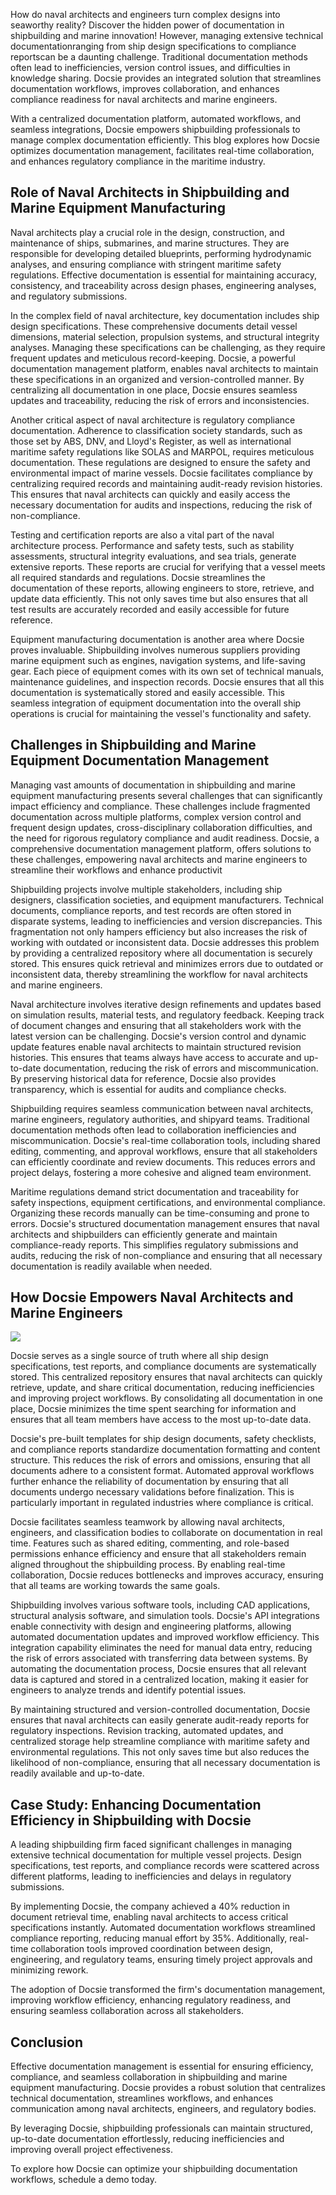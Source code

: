How do naval architects and engineers turn complex designs into seaworthy reality? Discover the hidden power of documentation in shipbuilding and marine innovation! However, managing extensive technical documentationranging from ship design specifications to compliance reportscan be a daunting challenge. Traditional documentation methods often lead to inefficiencies, version control issues, and difficulties in knowledge sharing. Docsie provides an integrated solution that streamlines documentation workflows, improves collaboration, and enhances compliance readiness for naval architects and marine engineers.

With a centralized documentation platform, automated workflows, and seamless integrations, Docsie empowers shipbuilding professionals to manage complex documentation efficiently. This blog explores how Docsie optimizes documentation management, facilitates real-time collaboration, and enhances regulatory compliance in the maritime industry.

## Role of Naval Architects in Shipbuilding and Marine Equipment Manufacturing

Naval architects play a crucial role in the design, construction, and maintenance of ships, submarines, and marine structures. They are responsible for developing detailed blueprints, performing hydrodynamic analyses, and ensuring compliance with stringent maritime safety regulations. Effective documentation is essential for maintaining accuracy, consistency, and traceability across design phases, engineering analyses, and regulatory submissions.

In the complex field of naval architecture, key documentation includes ship design specifications. These comprehensive documents detail vessel dimensions, material selection, propulsion systems, and structural integrity analyses. Managing these specifications can be challenging, as they require frequent updates and meticulous record-keeping. Docsie, a powerful documentation management platform, enables naval architects to maintain these specifications in an organized and version-controlled manner. By centralizing all documentation in one place, Docsie ensures seamless updates and traceability, reducing the risk of errors and inconsistencies.

Another critical aspect of naval architecture is regulatory compliance documentation. Adherence to classification society standards, such as those set by ABS, DNV, and Lloyd's Register, as well as international maritime safety regulations like SOLAS and MARPOL, requires meticulous documentation. These regulations are designed to ensure the safety and environmental impact of marine vessels. Docsie facilitates compliance by centralizing required records and maintaining audit-ready revision histories. This ensures that naval architects can quickly and easily access the necessary documentation for audits and inspections, reducing the risk of non-compliance.

Testing and certification reports are also a vital part of the naval architecture process. Performance and safety tests, such as stability assessments, structural integrity evaluations, and sea trials, generate extensive reports. These reports are crucial for verifying that a vessel meets all required standards and regulations. Docsie streamlines the documentation of these reports, allowing engineers to store, retrieve, and update data efficiently. This not only saves time but also ensures that all test results are accurately recorded and easily accessible for future reference.

Equipment manufacturing documentation is another area where Docsie proves invaluable. Shipbuilding involves numerous suppliers providing marine equipment such as engines, navigation systems, and life-saving gear. Each piece of equipment comes with its own set of technical manuals, maintenance guidelines, and inspection records. Docsie ensures that all this documentation is systematically stored and easily accessible. This seamless integration of equipment documentation into the overall ship operations is crucial for maintaining the vessel's functionality and safety.

## Challenges in Shipbuilding and Marine Equipment Documentation Management

Managing vast amounts of documentation in shipbuilding and marine equipment manufacturing presents several challenges that can significantly impact efficiency and compliance. These challenges include fragmented documentation across multiple platforms, complex version control and frequent design updates, cross-disciplinary collaboration difficulties, and the need for rigorous regulatory compliance and audit readiness. Docsie, a comprehensive documentation management platform, offers solutions to these challenges, empowering naval architects and marine engineers to streamline their workflows and enhance productivit

Shipbuilding projects involve multiple stakeholders, including ship designers, classification societies, and equipment manufacturers. Technical documents, compliance reports, and test records are often stored in disparate systems, leading to inefficiencies and version discrepancies. This fragmentation not only hampers efficiency but also increases the risk of working with outdated or inconsistent data. Docsie addresses this problem by providing a centralized repository where all documentation is securely stored. This ensures quick retrieval and minimizes errors due to outdated or inconsistent data, thereby streamlining the workflow for naval architects and marine engineers.

Naval architecture involves iterative design refinements and updates based on simulation results, material tests, and regulatory feedback. Keeping track of document changes and ensuring that all stakeholders work with the latest version can be challenging. Docsie's version control and dynamic update features enable naval architects to maintain structured revision histories. This ensures that teams always have access to accurate and up-to-date documentation, reducing the risk of errors and miscommunication. By preserving historical data for reference, Docsie also provides transparency, which is essential for audits and compliance checks.

Shipbuilding requires seamless communication between naval architects, marine engineers, regulatory authorities, and shipyard teams. Traditional documentation methods often lead to collaboration inefficiencies and miscommunication. Docsie's real-time collaboration tools, including shared editing, commenting, and approval workflows, ensure that all stakeholders can efficiently coordinate and review documents. This reduces errors and project delays, fostering a more cohesive and aligned team environment.

Maritime regulations demand strict documentation and traceability for safety inspections, equipment certifications, and environmental compliance. Organizing these records manually can be time-consuming and prone to errors. Docsie's structured documentation management ensures that naval architects and shipbuilders can efficiently generate and maintain compliance-ready reports. This simplifies regulatory submissions and audits, reducing the risk of non-compliance and ensuring that all necessary documentation is readily available when needed.

## How Docsie Empowers Naval Architects and Marine Engineers

![](https://cdn.docsie.io/workspace_PxAvC1Uenuc7ad6H3/doc_wn84Jkoc6hIMTO2eE/file_swf3iYQrJIFPjoDx6/image_cff3494d-50fe-0d8b-82e3-989ae0f56f9e.jpg)

Docsie serves as a single source of truth where all ship design specifications, test reports, and compliance documents are systematically stored. This centralized repository ensures that naval architects can quickly retrieve, update, and share critical documentation, reducing inefficiencies and improving project workflows. By consolidating all documentation in one place, Docsie minimizes the time spent searching for information and ensures that all team members have access to the most up-to-date data.

Docsie's pre-built templates for ship design documents, safety checklists, and compliance reports standardize documentation formatting and content structure. This reduces the risk of errors and omissions, ensuring that all documents adhere to a consistent format. Automated approval workflows further enhance the reliability of documentation by ensuring that all documents undergo necessary validations before finalization. This is particularly important in regulated industries where compliance is critical.

Docsie facilitates seamless teamwork by allowing naval architects, engineers, and classification bodies to collaborate on documentation in real time. Features such as shared editing, commenting, and role-based permissions enhance efficiency and ensure that all stakeholders remain aligned throughout the shipbuilding process. By enabling real-time collaboration, Docsie reduces bottlenecks and improves accuracy, ensuring that all teams are working towards the same goals.

Shipbuilding involves various software tools, including CAD applications, structural analysis software, and simulation tools. Docsie's API integrations enable connectivity with design and engineering platforms, allowing automated documentation updates and improved workflow efficiency. This integration capability eliminates the need for manual data entry, reducing the risk of errors associated with transferring data between systems. By automating the documentation process, Docsie ensures that all relevant data is captured and stored in a centralized location, making it easier for engineers to analyze trends and identify potential issues.

By maintaining structured and version-controlled documentation, Docsie ensures that naval architects can easily generate audit-ready reports for regulatory inspections. Revision tracking, automated updates, and centralized storage help streamline compliance with maritime safety and environmental regulations. This not only saves time but also reduces the likelihood of non-compliance, ensuring that all necessary documentation is readily available and up-to-date.

## Case Study: Enhancing Documentation Efficiency in Shipbuilding with Docsie

A leading shipbuilding firm faced significant challenges in managing extensive technical documentation for multiple vessel projects. Design specifications, test reports, and compliance records were scattered across different platforms, leading to inefficiencies and delays in regulatory submissions.

By implementing Docsie, the company achieved a 40% reduction in document retrieval time, enabling naval architects to access critical specifications instantly. Automated documentation workflows streamlined compliance reporting, reducing manual effort by 35%. Additionally, real-time collaboration tools improved coordination between design, engineering, and regulatory teams, ensuring timely project approvals and minimizing rework.

The adoption of Docsie transformed the firm's documentation management, improving workflow efficiency, enhancing regulatory readiness, and ensuring seamless collaboration across all stakeholders.

## Conclusion

Effective documentation management is essential for ensuring efficiency, compliance, and seamless collaboration in shipbuilding and marine equipment manufacturing. Docsie provides a robust solution that centralizes technical documentation, streamlines workflows, and enhances communication among naval architects, engineers, and regulatory bodies.

By leveraging Docsie, shipbuilding professionals can maintain structured, up-to-date documentation effortlessly, reducing inefficiencies and improving overall project effectiveness.

To explore how Docsie can optimize your shipbuilding documentation workflows, schedule a demo today.
